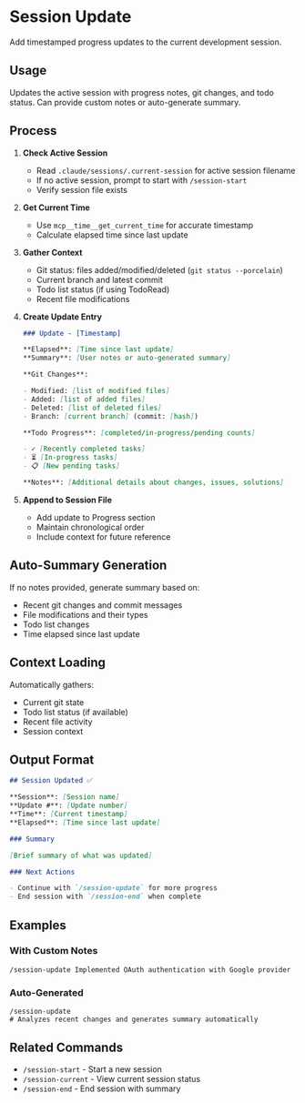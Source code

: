 # Session Update

Add timestamped progress updates to the current development session.

## Usage

Updates the active session with progress notes, git changes, and todo status. Can provide custom notes or auto-generate summary.

## Process

1. **Check Active Session**

   - Read `.claude/sessions/.current-session` for active session filename
   - If no active session, prompt to start with `/session-start`
   - Verify session file exists

2. **Get Current Time**

   - Use `mcp__time__get_current_time` for accurate timestamp
   - Calculate elapsed time since last update

3. **Gather Context**

   - Git status: files added/modified/deleted (`git status --porcelain`)
   - Current branch and latest commit
   - Todo list status (if using TodoRead)
   - Recent file modifications

4. **Create Update Entry**

   ```markdown
   ### Update - [Timestamp]

   **Elapsed**: [Time since last update]
   **Summary**: [User notes or auto-generated summary]

   **Git Changes**:

   - Modified: [list of modified files]
   - Added: [list of added files]
   - Deleted: [list of deleted files]
   - Branch: [current branch] (commit: [hash])

   **Todo Progress**: [completed/in-progress/pending counts]

   - ✓ [Recently completed tasks]
   - ⏳ [In-progress tasks]
   - 📋 [New pending tasks]

   **Notes**: [Additional details about changes, issues, solutions]
   ```

5. **Append to Session File**
   - Add update to Progress section
   - Maintain chronological order
   - Include context for future reference

## Auto-Summary Generation

If no notes provided, generate summary based on:

- Recent git changes and commit messages
- File modifications and their types
- Todo list changes
- Time elapsed since last update

## Context Loading

Automatically gathers:

- Current git state
- Todo list status (if available)
- Recent file activity
- Session context

## Output Format

```markdown
## Session Updated ✅

**Session**: [Session name]
**Update #**: [Update number]
**Time**: [Current timestamp]
**Elapsed**: [Time since last update]

### Summary

[Brief summary of what was updated]

### Next Actions

- Continue with `/session-update` for more progress
- End session with `/session-end` when complete
```

## Examples

### With Custom Notes

```
/session-update Implemented OAuth authentication with Google provider
```

### Auto-Generated

```
/session-update
# Analyzes recent changes and generates summary automatically
```

## Related Commands

- `/session-start` - Start a new session
- `/session-current` - View current session status
- `/session-end` - End session with summary
